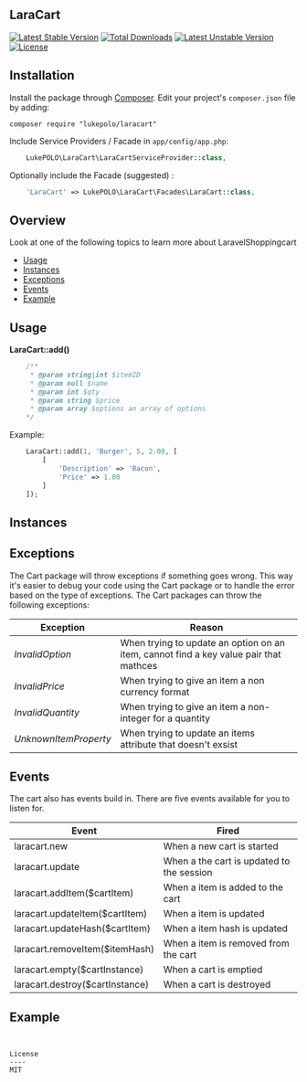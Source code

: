 ## LaraCart
[![Latest Stable Version](https://poser.pugx.org/lukepolo/laracart/v/stable)](https://packagist.org/packages/lukepolo/laracart) [![Total Downloads](https://poser.pugx.org/lukepolo/laracart/downloads)](https://packagist.org/packages/lukepolo/laracart) [![Latest Unstable Version](https://poser.pugx.org/lukepolo/laracart/v/unstable)](https://packagist.org/packages/lukepolo/laracart) [![License](https://poser.pugx.org/lukepolo/laracart/license)](https://packagist.org/packages/lukepolo/laracart)

## Installation

Install the package through [Composer](http://getcomposer.org/). Edit your project's `composer.json` file by adding:

    composer require "lukepolo/laracart"


Include Service Providers / Facade in `app/config/app.php`:
```php
	LukePOLO\LaraCart\LaraCartServiceProvider::class,
```

Optionally include the Facade (suggested) :
```php
	'LaraCart' => LukePOLO\LaraCart\Facades\LaraCart::class,
```

## Overview
Look at one of the following topics to learn more about LaravelShoppingcart

* [Usage](#usage)
* [Instances](#instances)
* [Exceptions](#exceptions)
* [Events](#events)
* [Example](#example)

## Usage

**LaraCart::add()**

```php
    /**
     * @param string|int $itemID
     * @param null $name
     * @param int $qty
     * @param string $price
     * @param array $options an array of options
    */
```

Example:
```php
    LaraCart::add(1, 'Burger', 5, 2.00, [
        [
            'Description' => 'Bacon',
            'Price' => 1.00
        ]
    ]);

```

## Instances

## Exceptions
The Cart package will throw exceptions if something goes wrong. This way it's easier to debug your code using the Cart package or to handle the error based on the type of exceptions. The Cart packages can throw the following exceptions:

| Exception                             | Reason                                                                           |
| ------------------------------------- | --------------------------------------------------------------------------------- |
| *InvalidOption*       | When trying to update an option on an item, cannot find a key value pair that mathces  |
| *InvalidPrice*    | When trying to give an item a non currency format   |
| *InvalidQuantity*    | When trying to give an item a non-integer for a quantity  |
| *UnknownItemProperty*    | When trying to update an items attribute that doesn't exsist |

## Events

The cart also has events build in. There are five events available for you to listen for.

| Event                | Fired                                   |
| -------------------- | --------------------------------------- |
| laracart.new      | When a new cart is started |
| laracart.update     | When a the cart is updated to the session |
| laracart.addItem($cartItem)      | When a item is added to the cart|
| laracart.updateItem($cartItem)      | When a item is updated|
| laracart.updateHash($cartItem)      | When a item hash is updated|
| laracart.removeItem($itemHash)      | When a item is removed from the cart |
| laracart.empty($cartInstance)      | When a cart is emptied |
| laracart.destroy($cartInstance)      | When a cart is destroyed |



## Example

```


License
----
MIT